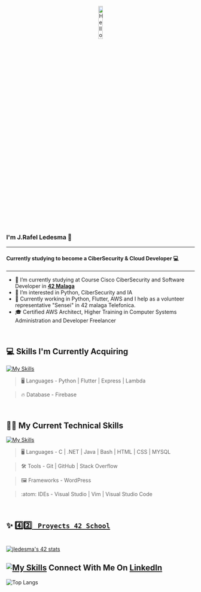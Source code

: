 <p align="center"><img width=15%" src="https://github.com/alansmathew/alansmathew/raw/master/lang.gif" alt="Hello all" /></p>

### I'm J.Rafel Ledesma 👋

---

#### Currently studying to become a CiberSecurity & Cloud Developer 💻

---

- 🔭 I’m currently studying at Course Cisco CiberSecurity and Software Developer in **<a href="https://www.42malaga.com/"> 42 Malaga</a>**
- 👀 I’m interested in Python, CiberSecurity and IA  
- 🌱 Currently working in Python, Flutter, AWS and I help as a volunteer representative "Sensei" in 42 malaga Telefonica.
- 🎓 Certified AWS Architect, Higher Training in Computer Systems Administration and Developer Freelancer

<br>

## 💻 Skills I'm Currently Acquiring

[![My Skills](https://skillicons.dev/icons?i=python,flutter,express,aws)](https://skillicons.dev)


> :desktop_computer:  Languages - Python | Flutter | Express | Lambda

> :fire: Database - Firebase

<br>

## 🧑‍💻 My Current Technical Skills

[![My Skills](https://skillicons.dev/icons?i=c,net,md,bash,vim,vscode,stackoverflow,html,css,github,git,java,wordpress,visualstudio)](https://skillicons.dev)


> :desktop_computer:  Languages - C | .NET | Java | Bash | HTML | CSS | MYSQL

> :hammer_and_wrench:  Tools -  Git | GitHub | Stack Overflow

> :framed_picture:  Frameworks -  WordPress

> :atom:  IDEs -  Visual Studio | Vim | Visual Studio Code

<br>

## ✨ <a href="https://github.com/stars/Falitomal/lists/proyects-42"> :four::two: <code> Proyects 42 School</code></a>

<br>
<a href="https://github.com/JaeSeoKim/badge42"><img src="https://badge42.vercel.app/api/v2/cl4fqbzyy002109l1xnqbbq71/stats?cursusId=21&coalitionId=piscine" alt="jledesma's 42 stats" /></a>

## [![My Skills](https://skillicons.dev/icons?i=linkedin)](https://www.linkedin.com/in/rafael-ledesma-rubio/) Connect With Me On [LinkedIn](https://www.linkedin.com/in/rafael-ledesma-rubio/)

![Top Langs](https://github-readme-stats.vercel.app/api/top-langs/?username=Falitomal&layout=compact&theme=dark&hide_border=true)

<br>

<!--
**Falitomal/Falitomal** is a ✨ _special_ ✨ repository because its `README.md` (this file) appears on your GitHub profile.
